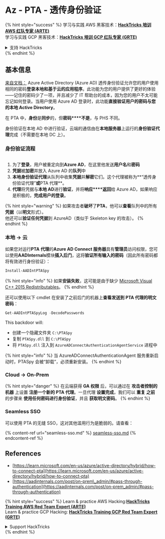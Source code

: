 # Az - PTA - 透传身份验证

{% hint style="success" %}
学习与实践 AWS 黑客技术：<img src="../../../../.gitbook/assets/image (1) (1) (1) (1).png" alt="" data-size="line">[**HackTricks 培训 AWS 红队专家 (ARTE)**](https://training.hacktricks.xyz/courses/arte)<img src="../../../../.gitbook/assets/image (1) (1) (1) (1).png" alt="" data-size="line">\
学习与实践 GCP 黑客技术：<img src="../../../../.gitbook/assets/image (2) (1).png" alt="" data-size="line">[**HackTricks 培训 GCP 红队专家 (GRTE)**<img src="../../../../.gitbook/assets/image (2) (1).png" alt="" data-size="line">](https://training.hacktricks.xyz/courses/grte)

<details>

<summary>支持 HackTricks</summary>

* 查看 [**订阅计划**](https://github.com/sponsors/carlospolop)!
* **加入** 💬 [**Discord 群组**](https://discord.gg/hRep4RUj7f) 或 [**Telegram 群组**](https://t.me/peass) 或 **关注** 我们的 **Twitter** 🐦 [**@hacktricks\_live**](https://twitter.com/hacktricks_live)**.**
* **通过向** [**HackTricks**](https://github.com/carlospolop/hacktricks) 和 [**HackTricks Cloud**](https://github.com/carlospolop/hacktricks-cloud) GitHub 仓库提交 PR 分享黑客技巧。

</details>
{% endhint %}

## 基本信息

[来自文档：](https://learn.microsoft.com/en-us/entra/identity/hybrid/connect/how-to-connect-pta) Azure Active Directory (Azure AD) 透传身份验证允许您的用户使用相同的密码**登录本地和基于云的应用程序**。此功能为您的用户提供了更好的体验——记住的密码少了一项，并且减少了 IT 帮助台的成本，因为您的用户不太可能忘记如何登录。当用户使用 Azure AD 登录时，此功能**直接验证用户的密码与您的本地 Active Directory**。

在 PTA 中，**身份**是**同步**的，但**密码****不是**，与 PHS 不同。

身份验证在本地 AD 中进行验证，云端的通信由在**本地服务器**上运行的**身份验证代理**完成（不需要在本地 DC 上）。

### 身份验证流程

<figure><img src="../../../../.gitbook/assets/image (92).png" alt=""><figcaption></figcaption></figure>

1. 为了**登录**，用户被重定向到**Azure AD**，在这里他发送**用户名**和**密码**
2. **凭据**被**加密**并放入 Azure AD 的**队列**中
3. **本地身份验证代理**从队列中收集**凭据**并**解密**它们。这个代理被称为**“透传身份验证代理”**或**PTA 代理**。
4. **代理**将凭据与**本地 AD**进行**验证**，并将**响应****返回**给 Azure AD，如果响应是积极的，**完成用户的登录**。

{% hint style="warning" %}
如果攻击者**破坏**了**PTA**，他可以**查看**队列中的所有**凭据**（以**明文**形式）。\
他还可以**验证任何凭据**到 AzureAD（类似于 Skeleton key 的攻击）。
{% endhint %}

### 本地 -> 云

如果您对运行**PTA** **代理**的**Azure AD Connect 服务器**具有**管理员**访问权限，您可以使用**AADInternals**模块**插入后门**，这将**验证所有输入的密码**（因此所有密码都将有效进行身份验证）：
```powershell
Install-AADIntPTASpy
```
{% hint style="info" %}
如果**安装失败**，这可能是由于缺少 [Microsoft Visual C++ 2015 Redistributables](https://download.microsoft.com/download/6/A/A/6AA4EDFF-645B-48C5-81CC-ED5963AEAD48/vc_redist.x64.exe)。
{% endhint %}

还可以使用以下 cmdlet 在安装了之前后门的机器上**查看发送到 PTA 代理的明文密码**：
```powershell
Get-AADIntPTASpyLog -DecodePasswords
```
This backdoor will:

* 创建一个隐藏文件夹 `C:\PTASpy`
* 复制 `PTASpy.dll` 到 `C:\PTASpy`
* 将 `PTASpy.dll` 注入到 `AzureADConnectAuthenticationAgentService` 进程中

{% hint style="info" %}
当 AzureADConnectAuthenticationAgent 服务重新启动时，PTASpy 会被“卸载”，必须重新安装。
{% endhint %}

### Cloud -> On-Prem

{% hint style="danger" %}
在云端获得 **GA 权限** 后，可以通过在 **攻击者控制的机器** 上设置 **注册一个新的 PTA 代理**。一旦代理 **设置完成**，我们可以 **重复** **之前** 的步骤来 **使用任何密码进行身份验证**，并且 **获取明文密码**。
{% endhint %}

### Seamless SSO

可以使用 PTA 的无缝 SSO，这对其他滥用行为是脆弱的。请查看：

{% content-ref url="seamless-sso.md" %}
[seamless-sso.md](seamless-sso.md)
{% endcontent-ref %}

## References

* [https://learn.microsoft.com/en-us/azure/active-directory/hybrid/how-to-connect-pta](https://learn.microsoft.com/en-us/azure/active-directory/hybrid/how-to-connect-pta)
* [https://aadinternals.com/post/on-prem\_admin/#pass-through-authentication](https://aadinternals.com/post/on-prem_admin/#pass-through-authentication)

{% hint style="success" %}
Learn & practice AWS Hacking:<img src="../../../../.gitbook/assets/image (1) (1) (1) (1).png" alt="" data-size="line">[**HackTricks Training AWS Red Team Expert (ARTE)**](https://training.hacktricks.xyz/courses/arte)<img src="../../../../.gitbook/assets/image (1) (1) (1) (1).png" alt="" data-size="line">\
Learn & practice GCP Hacking: <img src="../../../../.gitbook/assets/image (2) (1).png" alt="" data-size="line">[**HackTricks Training GCP Red Team Expert (GRTE)**<img src="../../../../.gitbook/assets/image (2) (1).png" alt="" data-size="line">](https://training.hacktricks.xyz/courses/grte)

<details>

<summary>Support HackTricks</summary>

* Check the [**subscription plans**](https://github.com/sponsors/carlospolop)!
* **Join the** 💬 [**Discord group**](https://discord.gg/hRep4RUj7f) or the [**telegram group**](https://t.me/peass) or **follow** us on **Twitter** 🐦 [**@hacktricks\_live**](https://twitter.com/hacktricks_live)**.**
* **Share hacking tricks by submitting PRs to the** [**HackTricks**](https://github.com/carlospolop/hacktricks) and [**HackTricks Cloud**](https://github.com/carlospolop/hacktricks-cloud) github repos.

</details>
{% endhint %}
